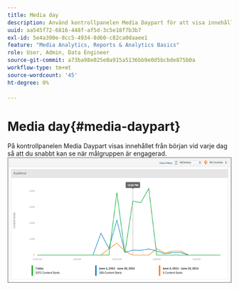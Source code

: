 ```yaml
---
title: Media day
description: Använd kontrollpanelen Media Daypart för att visa innehåll som börjar efter dag och analysera när målgruppen är engagerad.
uuid: aa545f72-6816-448f-af5d-3c5e18f7b3b7
exl-id: 5e4a390e-8cc5-4934-8d60-c82ca0daaee1
feature: "Media Analytics, Reports & Analytics Basics"
role: User, Admin, Data Engineer
source-git-commit: a73ba98e025e0a915a5136bb9e0d5bcbde875b0a
workflow-type: tm+mt
source-wordcount: '45'
ht-degree: 0%

---
```


# Media day{#media-daypart}

På kontrollpanelen Media Daypart visas innehållet från början vid varje dag så att du snabbt kan se när målgruppen är engagerad.  ![](assets/video-daypart-report.png)
